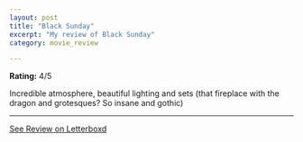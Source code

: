 ```yaml
---
layout: post
title: "Black Sunday"
excerpt: "My review of Black Sunday"
category: movie_review

---
```


**Rating:** 4/5

Incredible atmosphere, beautiful lighting and sets (that fireplace with the dragon and grotesques? So insane and gothic)

<hr>

[See Review on Letterboxd](https://boxd.it/1u9pIj)
